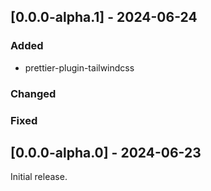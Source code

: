 <!--

## [M.m.f-tag.v] - yyyy-mm-dd

### Added

### Changed

### Fixed

-->

## [0.0.0-alpha.1] - 2024-06-24

### Added

- prettier-plugin-tailwindcss

### Changed

### Fixed

## [0.0.0-alpha.0] - 2024-06-23

Initial release.
